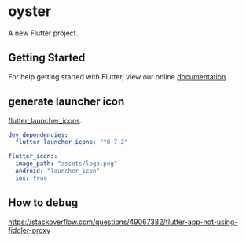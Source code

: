 # oyster

A new Flutter project.

## Getting Started

For help getting started with Flutter, view our online
[documentation](https://flutter.io/).


## generate launcher icon
[flutter_launcher_icons](https://pub.dev/packages/flutter_launcher_icons).


``` yaml
dev_dependencies:
  flutter_launcher_icons: "^0.7.2"

flutter_icons:
  image_path: "assets/logo.png"
  android: "launcher_icon"
  ios: true

```

## How to debug

https://stackoverflow.com/questions/49067382/flutter-app-not-using-fiddler-proxy